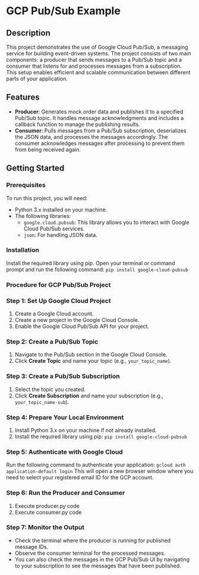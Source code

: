 # GCP Pub/Sub Example

## Description
This project demonstrates the use of Google Cloud Pub/Sub, a messaging service for building event-driven systems. The project consists of two main components: a producer that sends messages to a Pub/Sub topic and a consumer that listens for and processes messages from a subscription. This setup enables efficient and scalable communication between different parts of your application.

## Features
- **Producer**: Generates mock order data and publishes it to a specified Pub/Sub topic. It handles message acknowledgments and includes a callback function to manage the publishing results.
- **Consumer**: Pulls messages from a Pub/Sub subscription, deserializes the JSON data, and processes the messages accordingly. The consumer acknowledges messages after processing to prevent them from being received again.

## Getting Started

### Prerequisites
To run this project, you will need:
- Python 3.x installed on your machine.
- The following libraries:
  - `google.cloud.pubsub`: This library allows you to interact with Google Cloud Pub/Sub services.
  - `json`: For handling JSON data.

### Installation
Install the required library using pip. Open your terminal or command prompt and run the following command:
    `pip install google-cloud-pubsub`

### Procedure for GCP Pub/Sub Project

### Step 1: Set Up Google Cloud Project
1. Create a Google Cloud account.
2. Create a new project in the Google Cloud Console.
3. Enable the Google Cloud Pub/Sub API for your project.

### Step 2: Create a Pub/Sub Topic
1. Navigate to the Pub/Sub section in the Google Cloud Console.
2. Click **Create Topic** and name your topic (e.g., `your_topic_name`).

### Step 3: Create a Pub/Sub Subscription
1. Select the topic you created.
2. Click **Create Subscription** and name your subscription (e.g., `your_topic_name-sub`).

### Step 4: Prepare Your Local Environment
1. Install Python 3.x on your machine if not already installed.
2. Install the required library using pip:
   `pip install google-cloud-pubsub`

### Step 5: Authenticate with Google Cloud
Run the following command to authenticate your application:
    `gcloud auth application-default login`
This will open a new browser window where you need to select your registered email ID for the GCP account.

### Step 6: Run the Producer and Consumer
1. Execute producer.py code
2. Execute consumer.py code

### Step 7: Monitor the Output
* Check the terminal where the producer is running for published message IDs.
* Observe the consumer terminal for the processed messages.
* You can also check the messages in the GCP Pub/Sub UI by navigating to your subscription to see the messages that have been published.
